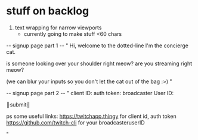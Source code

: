 # stuff on backlog
1. text wrapping for narrow viewports
    - currently going to make stuff <60 chars 


-- signup page part 1 -- 
"
Hi, welcome to the dotted-line
I'm the concierge cat.

is someone looking over your shoulder 
right meow? are you streaming right meow?

(we can blur your inputs so you don't 
 let the cat out of the bag :>)
 "

-- signup page part 2 -- 
"
client ID: 
auth token:
broadcaster User ID: 

╟submit╢

ps some useful links:
https://twitchapp.thingy for client id, auth token 
https://github.com/twitch-cli for your broadcasteruserID

"